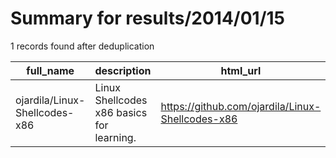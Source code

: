 
# Summary for results/2014/01/15
    
1 records found after deduplication

| full_name | description | html_url | matched_list | matched_count | pushed_at | size | stargazers_count | language | forks_count |
|-------------------------------|--------------------------------------------|--------------------------------------------------|----------------|-----------------|---------------------------|--------|--------------------|------------|---------------|
| ojardila/Linux-Shellcodes-x86 | Linux Shellcodes x86 basics for learning. | https://github.com/ojardila/Linux-Shellcodes-x86 | ['shellcode'] | 1 | 2014-01-15 22:00:29+00:00 | 144 | 0 | nan | 0 |
